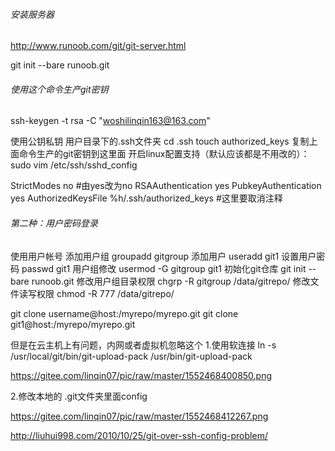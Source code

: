 ###### 安装服务器

http://www.runoob.com/git/git-server.html

git init --bare runoob.git

###### 使用这个命令生产git密钥

ssh-keygen -t rsa -C "woshilinqin163@163.com"

使用公钥私钥
用户目录下的.ssh文件夹
cd .ssh
​touch authorized_keys
复制上面命令生产的git密钥到这里面
开启linux配置支持（默认应该都是不用改的）：
sudo vim /etc/ssh/sshd_config

StrictModes no  #由yes改为no
RSAAuthentication yes
PubkeyAuthentication yes
AuthorizedKeysFile %h/.ssh/authorized_keys #这里要取消注释

###### 第二种：用户密码登录

使用用户帐号
添加用户组
groupadd gitgroup
添加用户
useradd git1
设置用户密码
passwd git1
用户组修改
usermod -G gitgroup git1
初始化git仓库
git init --bare runoob.git
修改用户组目录权限
chgrp -R gitgroup /data/gitrepo/
修改文件读写权限
chmod -R 777 /data/gitrepo/

git clone username@host:/myrepo/myrepo.git
git clone git1@host:/myrepo/myrepo.git

但是在云主机上有问题，内网或者虚拟机忽略这个
1.使用软连接  ln -s /usr/local/git/bin/git-upload-pack /usr/bin/git-upload-pack 

https://gitee.com/linqin07/pic/raw/master/1552468400850.png

2.修改本地的 .git文件夹里面config

https://gitee.com/linqin07/pic/raw/master/1552468412267.png

http://liuhui998.com/2010/10/25/git-over-ssh-config-problem/